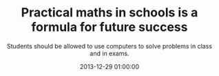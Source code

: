 ---
layout: post
title:  "Practical maths in schools is a formula for future success"
subtitle:  "Students should be allowed to use computers to solve problems in class and in exams."
date:   2013-12-29 01:00:00
refurl: http://www.theguardian.com/commentisfree/2013/dec/29/practical-maths-schools-formula-future-success
source: theguardian.com
categories: linkpost
tag: post
---
